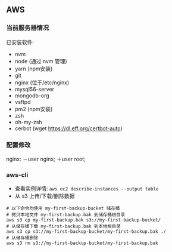 ## AWS
### 当前服务器情况
已安装软件:
- nvm
- node             (通过 nvm 管理)
- yarn             (npm安装)
- git
- nginx            (位于/etc/nginx)
- mysql56-server
- mongodb-org
- vsftpd
- pm2              (npm安装)
- zsh
- oh-my-zsh
- cerbot           (wget https://dl.eff.org/certbot-auto)

### 配置修改
nginx:
－user nginx;
＋user root;

### aws-cli
- 查看实例详情: `aws ec2 describe-instances --output table`
- 从 s3 上传/下载/删除数据  
```shell
# 以下命令均使用 my-first-backup-bucket 储存桶
# 拷贝本地文件 my-first-backup.bak 到储存桶根目录
aws s3 cp my-first-backup.bak s3://my-first-backup-bucket/
# 从储存桶下载 my-first-backup.bak 到本地根目录
aws s3 cp s3://my-first-backup-bucket/my-first-backup.bak ./
# 从储存桶删除
aws s3 rm s3://my-first-backup-bucket/my-first-backup.bak
```
